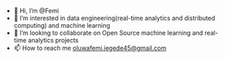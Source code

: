 - 👋 Hi, I’m @Femi
- 👀 I’m interested in data engineering(real-time analytics and distributed computing) and machine learning
- 💞️ I’m looking to collaborate on Open Source machine learning and real-time analytics projects
- 📫 How to reach me oluwafemi.jegede45@gmail.com

<!---
Oluwafemi-Jegede/Oluwafemi-Jegede is a ✨ special ✨ repository because its `README.md` (this file) appears on your GitHub profile.
You can click the Preview link to take a look at your changes.
--->
